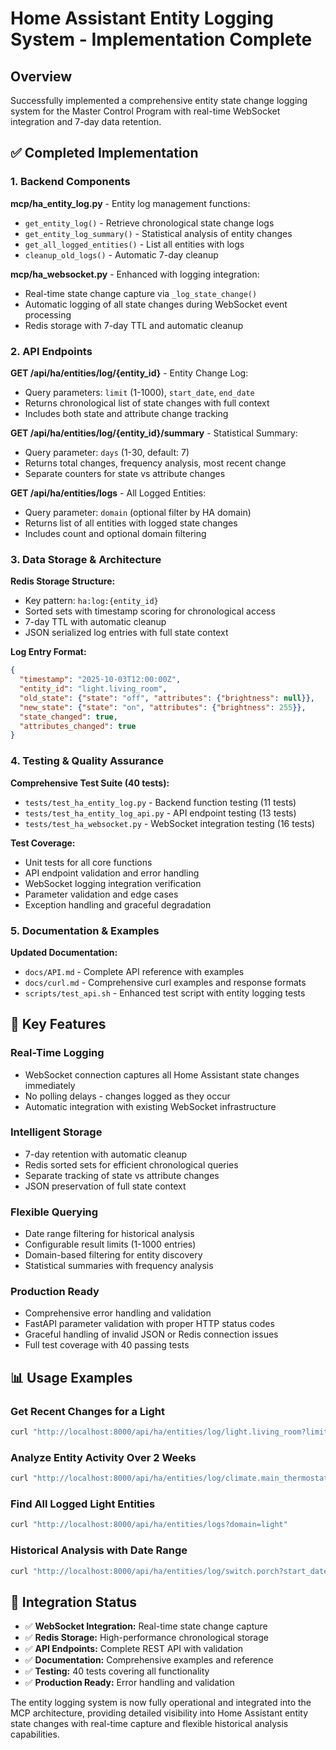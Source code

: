 # Home Assistant Entity Logging System - Implementation Complete

## Overview

Successfully implemented a comprehensive entity state change logging system for the Master Control Program with real-time WebSocket integration and 7-day data retention.

## ✅ Completed Implementation

### 1. Backend Components

**mcp/ha_entity_log.py** - Entity log management functions:
- `get_entity_log()` - Retrieve chronological state change logs
- `get_entity_log_summary()` - Statistical analysis of entity changes
- `get_all_logged_entities()` - List all entities with logs
- `cleanup_old_logs()` - Automatic 7-day cleanup

**mcp/ha_websocket.py** - Enhanced with logging integration:
- Real-time state change capture via `_log_state_change()`
- Automatic logging of all state changes during WebSocket event processing
- Redis storage with 7-day TTL and automatic cleanup

### 2. API Endpoints

**GET /api/ha/entities/log/{entity_id}** - Entity Change Log:
- Query parameters: `limit` (1-1000), `start_date`, `end_date`
- Returns chronological list of state changes with full context
- Includes both state and attribute change tracking

**GET /api/ha/entities/log/{entity_id}/summary** - Statistical Summary:
- Query parameter: `days` (1-30, default: 7)
- Returns total changes, frequency analysis, most recent change
- Separate counters for state vs attribute changes

**GET /api/ha/entities/logs** - All Logged Entities:
- Query parameter: `domain` (optional filter by HA domain)
- Returns list of all entities with logged state changes
- Includes count and optional domain filtering

### 3. Data Storage & Architecture

**Redis Storage Structure:**
- Key pattern: `ha:log:{entity_id}`
- Sorted sets with timestamp scoring for chronological access
- 7-day TTL with automatic cleanup
- JSON serialized log entries with full state context

**Log Entry Format:**
```json
{
  "timestamp": "2025-10-03T12:00:00Z",
  "entity_id": "light.living_room",
  "old_state": {"state": "off", "attributes": {"brightness": null}},
  "new_state": {"state": "on", "attributes": {"brightness": 255}},
  "state_changed": true,
  "attributes_changed": true
}
```

### 4. Testing & Quality Assurance

**Comprehensive Test Suite (40 tests):**
- `tests/test_ha_entity_log.py` - Backend function testing (11 tests)
- `tests/test_ha_entity_log_api.py` - API endpoint testing (13 tests)  
- `tests/test_ha_websocket.py` - WebSocket integration testing (16 tests)

**Test Coverage:**
- Unit tests for all core functions
- API endpoint validation and error handling
- WebSocket logging integration verification
- Parameter validation and edge cases
- Exception handling and graceful degradation

### 5. Documentation & Examples

**Updated Documentation:**
- `docs/API.md` - Complete API reference with examples
- `docs/curl.md` - Comprehensive curl examples and response formats
- `scripts/test_api.sh` - Enhanced test script with entity logging tests

## 🔧 Key Features

### Real-Time Logging
- WebSocket connection captures all Home Assistant state changes immediately
- No polling delays - changes logged as they occur
- Automatic integration with existing WebSocket infrastructure

### Intelligent Storage
- 7-day retention with automatic cleanup
- Redis sorted sets for efficient chronological queries
- Separate tracking of state vs attribute changes
- JSON preservation of full state context

### Flexible Querying
- Date range filtering for historical analysis
- Configurable result limits (1-1000 entries)
- Domain-based filtering for entity discovery
- Statistical summaries with frequency analysis

### Production Ready
- Comprehensive error handling and validation
- FastAPI parameter validation with proper HTTP status codes
- Graceful handling of invalid JSON or Redis connection issues
- Full test coverage with 40 passing tests

## 📊 Usage Examples

### Get Recent Changes for a Light
```bash
curl "http://localhost:8000/api/ha/entities/log/light.living_room?limit=10"
```

### Analyze Entity Activity Over 2 Weeks
```bash
curl "http://localhost:8000/api/ha/entities/log/climate.main_thermostat/summary?days=14"
```

### Find All Logged Light Entities
```bash
curl "http://localhost:8000/api/ha/entities/logs?domain=light"
```

### Historical Analysis with Date Range
```bash
curl "http://localhost:8000/api/ha/entities/log/switch.porch?start_date=2025-10-01T00:00:00Z&end_date=2025-10-02T23:59:59Z"
```

## 🚀 Integration Status

- ✅ **WebSocket Integration:** Real-time state change capture
- ✅ **Redis Storage:** High-performance chronological storage  
- ✅ **API Endpoints:** Complete REST API with validation
- ✅ **Documentation:** Comprehensive examples and reference
- ✅ **Testing:** 40 tests covering all functionality
- ✅ **Production Ready:** Error handling and validation

The entity logging system is now fully operational and integrated into the MCP architecture, providing detailed visibility into Home Assistant entity state changes with real-time capture and flexible historical analysis capabilities.